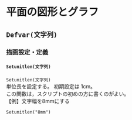 # 平面の図形とグラフ  
## `Defvar(文字列)`  
### 描画設定・定義  
#### `Setunitlen(文字列)`  
`Setunitlen(文字列)`  
単位長を設定する。 初期設定は 1cm。  
この関数は，スクリプトの初めの方に書くのがよい。  
【例】文字幅を8mmにする  
```  
Setunitlen("8mm")  
```
